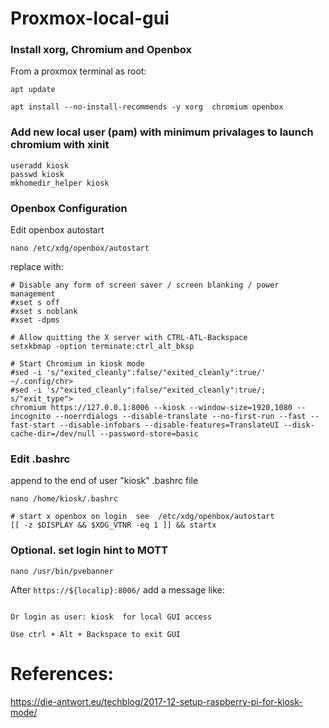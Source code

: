 # Proxmox-local-gui


### Install xorg, Chromium and Openbox

From a proxmox terminal as root:
```
apt update

apt install --no-install-recommends -y xorg  chromium openbox
```

### Add new local user (pam)  with minimum privalages to launch chromium with xinit
```
useradd kiosk
passwd kiosk
mkhomedir_helper kiosk
```

### Openbox Configuration

Edit openbox autostart

```
nano /etc/xdg/openbox/autostart
```

replace with:

```
# Disable any form of screen saver / screen blanking / power management
#xset s off
#xset s noblank
#xset -dpms

# Allow quitting the X server with CTRL-ATL-Backspace
setxkbmap -option terminate:ctrl_alt_bksp

# Start Chromium in kiosk mode
#sed -i 's/"exited_cleanly":false/"exited_cleanly":true/' ~/.config/chr>
#sed -i 's/"exited_cleanly":false/"exited_cleanly":true/; s/"exit_type">
chromium https://127.0.0.1:8006 --kiosk --window-size=1920,1080 --incognito --noerrdialogs --disable-translate --no-first-run --fast --fast-start --disable-infobars --disable-features=TranslateUI --disk-cache-dir=/dev/null --password-store=basic

```

### Edit .bashrc

append to the end of user "kiosk" .bashrc file

```
nano /home/kiosk/.bashrc
```

```
# start x openbox on login  see  /etc/xdg/openbox/autostart
[[ -z $DISPLAY && $XDG_VTNR -eq 1 ]] && startx
```

### Optional.  set login hint to MOTT

```
nano /usr/bin/pvebanner
```

After ```https://${localip}:8006/```  add a message like:
```

Or login as user: kiosk  for local GUI access

Use ctrl + Alt + Backspace to exit GUI

```

# References:

https://die-antwort.eu/techblog/2017-12-setup-raspberry-pi-for-kiosk-mode/
